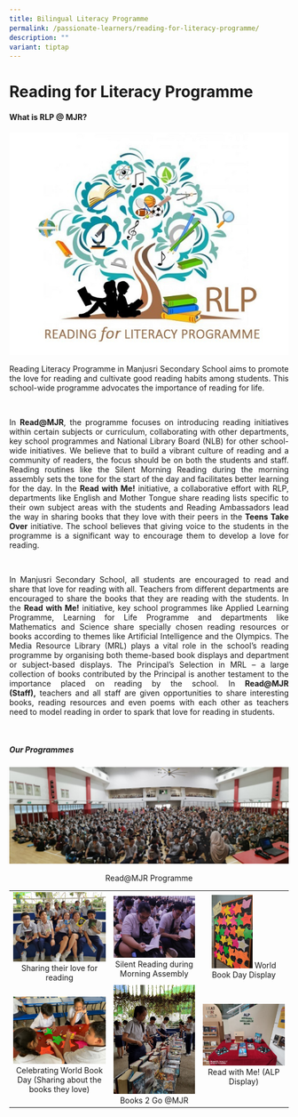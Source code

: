 ```yaml
---
title: Bilingual Literacy Programme
permalink: /passionate-learners/reading-for-literacy-programme/
description: ""
variant: tiptap
---
```

# Reading for Literacy Programme

#### **What is RLP @ MJR?**

![](/images/Passionate%20Learners/Reading%20for%20Literacy%20Programme/00%20MJR%20RLP%20Logo.jpg)


<p style="text-align: justify;">Reading Literacy Programme in Manjusri Secondary School aims to promote the love for reading and cultivate good reading habits among students. This school-wide programme advocates the importance of reading for life.</p>&nbsp;&nbsp;&nbsp;

<p style="text-align: justify;">In&nbsp;<b>Read@MJR</b>, the programme focuses on introducing reading initiatives within certain subjects or curriculum, collaborating with other departments, key school programmes and National Library Board (NLB) for other school-wide initiatives. We believe that to build a vibrant culture of reading and a community of readers, the focus should be on both the students and staff. Reading routines like the Silent Morning Reading during the morning assembly sets the tone for the start of the day and facilitates better learning for the day. In the&nbsp;<b>Read with Me!</b>&nbsp;initiative, a collaborative effort with RLP, departments like English and Mother Tongue share reading lists specific to their own subject areas with the students and Reading Ambassadors lead the way in sharing books that they love with their peers in the&nbsp;<b>Teens Take Over</b>&nbsp;initiative. The school believes that giving voice to the students in the programme is a significant way to encourage them to develop a love for reading. &nbsp;</p>&nbsp;&nbsp;&nbsp;

<p style="text-align: justify;">In Manjusri Secondary School, all students are encouraged to read and share that love for reading with all. Teachers from different departments are encouraged to share the books that they are reading with the students. In the&nbsp;<b>Read with Me!</b>&nbsp;initiative, key school programmes like Applied Learning Programme, Learning for Life Programme and departments like Mathematics and Science share specially chosen reading resources or books according to themes like Artificial Intelligence and the Olympics. The Media Resource Library (MRL) plays a vital role in the school’s reading programme by organising both theme-based book displays and department or subject-based displays. The Principal’s Selection in MRL – a large collection of books contributed by the Principal is another testament to the importance placed on reading by the school. In&nbsp;<b>Read@MJR (Staff),</b>&nbsp;teachers and all staff are given opportunities to share interesting books, reading resources and even poems with each other as teachers need to model reading in order to spark that love for reading in students. &nbsp;&nbsp;</p>&nbsp;&nbsp;&nbsp;&nbsp;&nbsp;&nbsp;

##### **Our Programmes**

![](/images/Passionate%20Learners/Reading%20for%20Literacy%20Programme/01%20Read@MJR%20Programme.jpg) 
<center>Read@MJR Programme</center>


|   |   |   |
|:----:|:---:|:---:|
|  ![](/images/Passionate%20Learners/Reading%20for%20Literacy%20Programme/7%20Sharing%20their%20love%20for%20reading.jpg)  Sharing their love for reading   |   ![](/images/Passionate%20Learners/Reading%20for%20Literacy%20Programme/02%20Silent%20Reading%20during%20Morning%20Assembly.jpg) Silent Reading during Morning Assembly | <img src="/images/Passionate%20Learners/Reading%20for%20Literacy%20Programme/03%20World%20Book%20Day%20Display.jpg" style="width:50%"> World Book Day Display  |
| ![](/images/Passionate%20Learners/Reading%20for%20Literacy%20Programme/04%20Celebrating%20World%20Book%20Day%20(Sharing%20about%20the%20books%20they%20love).jpg) Celebrating World Book Day (Sharing about the books they love)	  |     ![](/images/Passionate%20Learners/Reading%20for%20Literacy%20Programme/05%20Books%202%20Go@MJR.jpg)   Books 2 Go @MJR 	   |  ![](/images/Passionate%20Learners/Reading%20for%20Literacy%20Programme/06%20Read%20with%20Me!%20(ALP%20Display).jpeg)  Read with Me! (ALP Display)    |